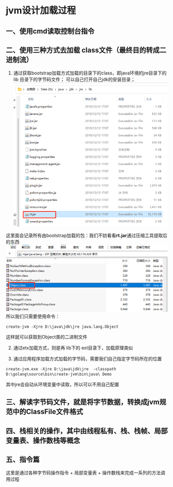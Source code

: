 # jvm设计加载过程

## 一、使用cmd读取控制台指令

## 二、使用三种方式去加载 class文件（最终目的转成二进制流）
1. 通过获取bootstrap加载方式加载的目录下的class，即java环境的jre目录下的 lib 目录下的字节码文件；
可以自己打开自己jdk的安装目录；
   ![rt.jar](images/jre下的lib.png)
   
这里面会记录所有由bootstrap加载的包：我们不妨看看**rt.jar**通过压缩工具提取后的东西
![img.png](images/rt解压后的数据.png)
所以我们只需要使用命令：
```shell
create-jvm -Xjre D:\java\jdk\jre java.lang.Object
```
这样就可以获取到Object类的二进制文件

2. 通过etx加载方式，则是再 lib下的 ext目录下，加载原理类似

3. 通过应用程序加载方式加载的字节码，需要我们自己指定字节码所在的位置
```shell
create-jvm.exe -Xjre D:\java\jdk\jre  -classpath D:\golang\source\bin\create-jvm\bin\java\ Demo
```
其中jre会自动从环境变量中读取，所以可以不用自己配置

## 三、解读字节码文件，就是将字节数据，转换成jvm规范中的ClassFile文件格式

## 四、栈相关的操作，其中由线程私有、栈、栈帧、局部变量表、操作数栈等概念

## 五、指令篇
这里是通过各种字节码操作指令 + 局部变量表 + 操作数栈来完成一系列的方法调用过程